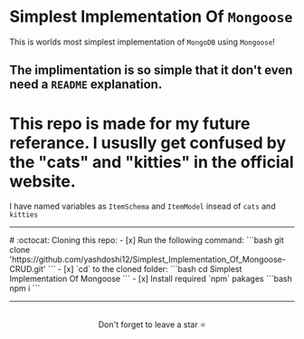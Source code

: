 # Simplest Implementation Of `Mongoose`
This is worlds most simplest implementation of `MongoDB` using `Mongoose`!
## The implimentation is so simple that it don't even need a `README` explanation. 


# This repo is made for my future referance. I ususlly get confused by the "cats" and "kitties" in the official website. 

I have named variables as `ItemSchema` and `ItemModel` insead of `cats` and `kitties`

<hr />
# :octocat: Cloning this repo:
- [x] Run the following command:
```bash 
git clone 'https://github.com/yashdoshi12/Simplest_Implementation_Of_Mongoose-CRUD.git' 
```
- [x] `cd` to the cloned folder:
```bash 
cd Simplest Implementation Of Mongoose
```
- [x] Install required `npm` pakages
```bash 
npm i
```
<hr />
<br />

<div align="center">Don't forget to leave a star ⭐️</div>
